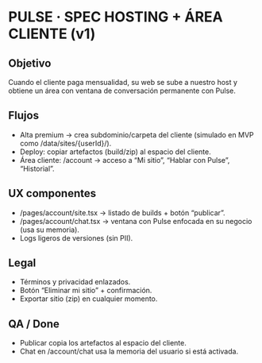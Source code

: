 # PULSE · SPEC HOSTING + ÁREA CLIENTE (v1)

## Objetivo
Cuando el cliente paga mensualidad, su web se sube a nuestro host y obtiene un área con ventana de conversación permanente con Pulse.

## Flujos
- Alta premium → crea subdominio/carpeta del cliente (simulado en MVP como /data/sites/{userId}/).
- Deploy: copiar artefactos (build/zip) al espacio del cliente.
- Área cliente: /account → acceso a “Mi sitio”, “Hablar con Pulse”, “Historial”.

## UX componentes
- /pages/account/site.tsx → listado de builds + botón “publicar”.
- /pages/account/chat.tsx → ventana con Pulse enfocada en su negocio (usa su memoria).
- Logs ligeros de versiones (sin PII).

## Legal
- Términos y privacidad enlazados.
- Botón “Eliminar mi sitio” + confirmación.
- Exportar sitio (zip) en cualquier momento.

## QA / Done
- Publicar copia los artefactos al espacio del cliente.
- Chat en /account/chat usa la memoria del usuario si está activada.

